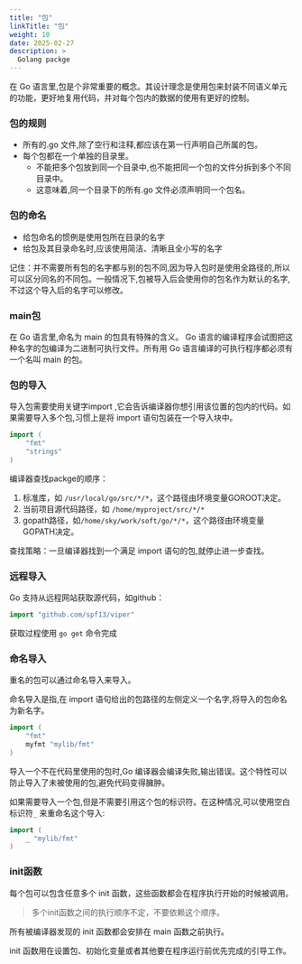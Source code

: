 ```yaml
---
title: "包"
linkTitle: "包"
weight: 10
date: 2025-02-27
description: >
  Golang packge
---
```



在 Go 语言里,包是个非常重要的概念。其设计理念是使用包来封装不同语义单元的功能，更好地复用代码，并对每个包内的数据的使用有更好的控制。

### 包的规则

- 所有的.go 文件,除了空行和注释,都应该在第一行声明自己所属的包。
- 每个包都在一个单独的目录里。
  - 不能把多个包放到同一个目录中,也不能把同一个包的文件分拆到多个不同目录中。
  - 这意味着,同一个目录下的所有.go 文件必须声明同一个包名。

### 包的命名

- 给包命名的惯例是使用包所在目录的名字
- 给包及其目录命名时,应该使用简洁、清晰且全小写的名字

记住：并不需要所有包的名字都与别的包不同,因为导入包时是使用全路径的,所以可以区分同名的不同包。一般情况下,包被导入后会使用你的包名作为默认的名字,不过这个导入后的名字可以修改。

### main包

在 Go 语言里,命名为 main 的包具有特殊的含义。 Go 语言的编译程序会试图把这种名字的包编译为二进制可执行文件。所有用 Go 语言编译的可执行程序都必须有一个名叫 main 的包。

### 包的导入

导入包需要使用关键字import ,它会告诉编译器你想引用该位置的包内的代码。如果需要导入多个包,习惯上是将 import 语句包装在一个导入块中。

```go
import (
	"fmt"
	"strings"
)
```

编译器查找packge的顺序：

1. 标准库，如 `/usr/local/go/src/*/*`，这个路径由环境变量GOROOT决定。
2. 当前项目源代码路径，如 `/home/myproject/src/*/*`
3. gopath路径，如`/home/sky/work/soft/go/*/*`，这个路径由环境变量GOPATH决定。

查找策略：一旦编译器找到一个满足 import 语句的包,就停止进一步查找。

### 远程导入

Go 支持从远程网站获取源代码，如github：

```go
import "github.com/spf13/viper"
```

获取过程使用 `go get` 命令完成

### 命名导入

重名的包可以通过命名导入来导入。

命名导入是指,在 import 语句给出的包路径的左侧定义一个名字,将导入的包命名为新名字。

```go
import (
	"fmt"
	myfmt "mylib/fmt"
)
```

导入一个不在代码里使用的包时,Go 编译器会编译失败,输出错误。这个特性可以防止导入了未被使用的包,避免代码变得臃肿。

如果需要导入一个包,但是不需要引用这个包的标识符。在这种情况,可以使用空白标识符`_` 来重命名这个导入:

```go
import (
	_ "mylib/fmt"
)
```

### init函数

每个包可以包含任意多个 init 函数，这些函数都会在程序执行开始的时候被调用。

> 多个init函数之间的执行顺序不定，不要依赖这个顺序。

所有被编译器发现的 init 函数都会安排在 main 函数之前执行。 

init 函数用在设置包、初始化变量或者其他要在程序运行前优先完成的引导工作。

